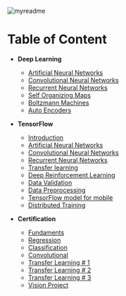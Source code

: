 ![myreadme](https://user-images.githubusercontent.com/70707092/95544092-d0b72880-09bf-11eb-90f7-bdca493307f7.png)

# Table of Content

- **Deep Learning**

    - [Artificial Neural Networks](https://github.com/mareksturek/deep-learning/blob/main/notebooks/01_artificial_neural_network.ipynb)
    - [Convolutional Neural Networks](https://github.com/mareksturek/deep-learning/blob/main/notebooks/02_convolutional_neural_network.ipynb)
    - [Recurrent Neural Networks](https://github.com/mareksturek/deep-learning/blob/main/notebooks/03_recurrent_neural_network.ipynb)
    - [Self Organizing Maps](https://github.com/mareksturek/deep-learning/blob/main/notebooks/04_self_organizing_maps.ipynb)
    - [Boltzmann Machines](https://github.com/mareksturek/deep-learning/blob/main/notebooks/05_boltzmann_machine.ipynb)   
    - [Auto Encoders](https://github.com/mareksturek/deep-learning/blob/main/notebooks/06_auto_encoders.ipynb)


- **TensorFlow**

    - [Introduction](https://github.com/mareksturek/deep-learning/blob/main/tensorflow/01_tf_introduction.ipynb)
    - [Artificial Neural Networks](https://github.com/mareksturek/deep-learning/blob/main/tensorflow/02_tf_ann_fashion_mnist.ipynb)
    - [Convolutional Neural Networks](https://github.com/mareksturek/deep-learning/blob/main/tensorflow/03_tf_cnn_ciraf.ipynb)
    - [Recurrent Neural Networks](https://github.com/mareksturek/deep-learning/blob/main/tensorflow/04_tf_rnn_imdb.ipynb)
    - [Transfer learning](https://github.com/mareksturek/deep-learning/blob/main/tensorflow/05_tf_transfer_learning_dog_cat.ipynb)
    - [Deep Reinforcement Learning](https://github.com/mareksturek/deep-learning/blob/main/tensorflow/06_tf_drl_stock_market.ipynb)
    - [Data Validation](https://github.com/mareksturek/deep-learning/blob/main/tensorflow/07_tf_data_validation.ipynb)
    - [Data Preprocessing](https://github.com/mareksturek/deep-learning/blob/main/tensorflow/08_tf_data_preprocessing.ipynb)
    - [TensorFlow model for mobile](https://github.com/mareksturek/deep-learning/blob/main/tensorflow/09_tf_mobile_device.ipynb)
    - [Distributed Training](https://github.com/mareksturek/deep-learning/blob/main/tensorflow/10_tf_distributed_training.ipynb)
    
- **Certification**

    - [Fundaments](https://github.com/mareksturek/deep-learning/blob/main/certification/00_tensorflow_fundamentals.ipynb)
    - [Regression](https://github.com/mareksturek/deep-learning/blob/main/certification/01_neural_network_regression_in_tensorflow.ipynb)
    - [Classification](https://github.com/mareksturek/deep-learning/blob/main/certification/02_neural_network_classification_in_tensorflow.ipynb)
    - [Convolutional](https://github.com/mareksturek/deep-learning/blob/main/certification/03_convolutional_neural_networks_in_tensorflow.ipynb)
    - [Transfer Learning # 1](https://github.com/mareksturek/deep-learning/blob/main/certification/04_transfer_learning_in_tensorflow_part_1_feature_extraction.ipynb)
    - [Transfer Learning # 2](https://github.com/mareksturek/deep-learning/blob/main/certification/05_transfer_learning_in_tensorflow_part_2_fine_tuning.ipynb) 
    - [Transfer Learning # 3](https://github.com/mareksturek/deep-learning/blob/main/certification/06_transfer_learning_in_tensorflow_part_3_scaling_up.ipynb)   
    - [Vision Project](https://github.com/mareksturek/deep-learning/blob/main/certification/07_food_vision_milestone_project_1.ipynb) 
